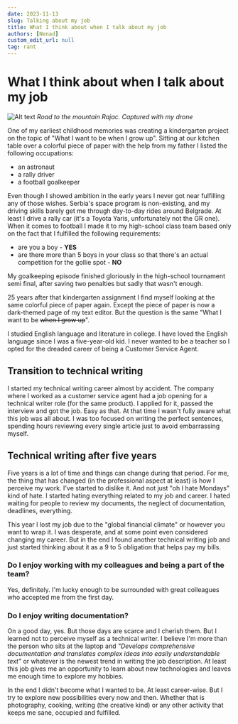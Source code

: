 ```yaml
---
date: 2023-11-13
slug: Talking about my job
title: What I think about when I talk about my job
authors: [Nenad]
custom_edit_url: null
tag: rant
---
```


# What I think about when I talk about my job
![Alt text](../static/img/rajac.jpg)
*Road to the mountain Rajac. Captured with my drone*

One of my earliest childhood memories was creating a kindergarten project on the topic of "What I want to be when I grow up". Sitting at our kitchen table over a colorful piece of paper with the help from my father I listed the following occupations:

* an astronaut
* a rally driver
* a football goalkeeper

Even though I showed ambition in the early years I never got near fulfilling any of those wishes. Serbia's space program is non-existing, and my driving skills barely get me through day-to-day rides around Belgrade. At least I drive a rally car (it's a Toyota Yaris, unfortunately not the GR one). When it comes to football I made it to my high-school class team based only on the fact that I fulfilled the following requirements:


* are you a boy - **YES**
* are there more than 5 boys in your class so that there's an actual competition for the gollie spot - **NO**

My goalkeeping episode finished gloriously in the high-school tournament semi final, after saving two penalties but sadly that wasn't enough.

25 years after that kindergarten assignment I find myself looking at the same colorful piece of paper again. Except the piece of paper is now a dark-themed page of my text editor. But the question is the same "What I want to be ~~when I grow up~~".

I studied English language and literature in college. I have loved the English language since I was a five-year-old kid. I never wanted to be a teacher so I opted for the dreaded career of being a Customer Service Agent.


## Transition to technical writing

I started my technical writing career almost by accident. The company where I worked as a customer service agent had a job opening for a technical writer role (for the same product). I applied for it, passed the interview and got the job. Easy as that. At that time I wasn't fully aware what this job was all about. I was too focused on writing the perfect sentences, spending hours reviewing every single article just to avoid embarrassing myself.


## Technical writing after five years

Five years is a lot of time and things can change during that period. For me, the thing that has changed (in the professional aspect at least) is how I perceive my work. I've started to dislike it. And not just "oh I hate Mondays" kind of hate. I started hating everything related to my job and career. I hated waiting for people to review my documents, the neglect of documentation, deadlines, everything.

This year I lost my job due to the "global financial climate" or however you want to wrap it. I was desperate, and at some point even considered changing my career. But in the end I found another technical writing job and just started thinking about it as a 9 to 5 obligation that helps pay my bills.

### Do I enjoy working with my colleagues and being a part of the team?

Yes, definitely. I'm lucky enough to be surrounded with great colleagues who accepted me from the first day.

### Do I enjoy writing documentation?

On a good day, yes. But those days are scarce and I cherish them. But I learned not to perceive myself as a technical writer. I believe I'm more than the person who sits at the laptop and _"Develops comprehensive documentation and translates complex ideas into easily understandable text"_ or whatever is the newest trend in writing the job description. At least this job gives me an opportunity to learn about new technologies and leaves me enough time to explore my hobbies.

In the end I didn't become what I wanted to be. At least career-wise. But I try to explore new possibilities every now and then. Whether that is photography, cooking, writing (the creative kind) or any other activity that keeps me sane, occupied and fulfilled.
